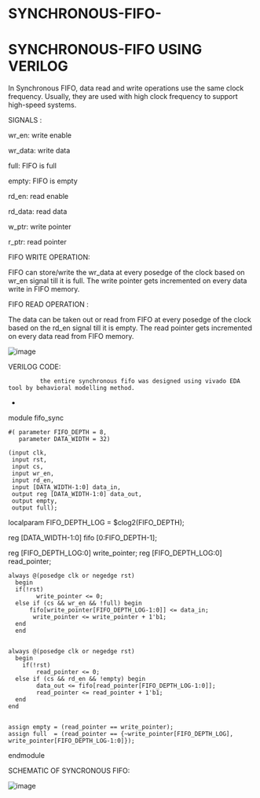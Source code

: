# SYNCHRONOUS-FIFO-

#  SYNCHRONOUS-FIFO USING VERILOG


In Synchronous FIFO, data read and write operations use the same clock frequency. Usually, they are used with high clock frequency to support high-speed systems.

SIGNALS :

wr_en: write enable

wr_data: write data

full: FIFO is full

empty: FIFO is empty

rd_en: read enable

rd_data: read data

w_ptr: write pointer

r_ptr: read pointer

FIFO WRITE OPERATION:

FIFO can store/write the wr_data at every posedge of the clock based on wr_en signal till it is full. The write pointer gets incremented on every data write in FIFO memory.


FIFO READ OPERATION :

The data can be taken out or read from FIFO at every posedge of the clock based on the rd_en signal till it is empty. The read pointer gets incremented on every data read from FIFO memory.


![image](https://github.com/Prasanna300/SYNCHRONOUS-FIFO/assets/167746764/af6b15bf-7fdf-425a-ba91-5aa1354210d8)



VERILOG CODE:


             the entire synchronous fifo was designed using vivado EDA tool by behavioral modelling method.

             

*      
module fifo_sync
   
    #( parameter FIFO_DEPTH = 8,
	   parameter DATA_WIDTH = 32)
   
	(input clk, 
     input rst,
     input cs,      
     input wr_en, 
     input rd_en, 
     input [DATA_WIDTH-1:0] data_in, 
     output reg [DATA_WIDTH-1:0] data_out, 
	 output empty,
	 output full); 

  localparam FIFO_DEPTH_LOG = $clog2(FIFO_DEPTH);
	
   
  reg [DATA_WIDTH-1:0] fifo [0:FIFO_DEPTH-1];
	
	
  reg [FIFO_DEPTH_LOG:0] write_pointer;
  reg [FIFO_DEPTH_LOG:0] read_pointer;


    always @(posedge clk or negedge rst) 
      begin
      if(!rst)
		    write_pointer <= 0;
      else if (cs && wr_en && !full) begin
          fifo[write_pointer[FIFO_DEPTH_LOG-1:0]] <= data_in;
	       write_pointer <= write_pointer + 1'b1;
      end
      end
  

	always @(posedge clk or negedge rst) 
      begin
	    if(!rst)
		    read_pointer <= 0;
      else if (cs && rd_en && !empty) begin
          	data_out <= fifo[read_pointer[FIFO_DEPTH_LOG-1:0]];
	        read_pointer <= read_pointer + 1'b1;
      end
	end
	
	
    assign empty = (read_pointer == write_pointer);
	assign full  = (read_pointer == {~write_pointer[FIFO_DEPTH_LOG], write_pointer[FIFO_DEPTH_LOG-1:0]});

  
 
endmodule


SCHEMATIC OF SYNCRONOUS FIFO:

![image](https://github.com/Prasanna300/SYNCHRONOUS-FIFO/assets/167746764/34d8dfb3-1839-4587-bb1e-71bc6597ec96)



